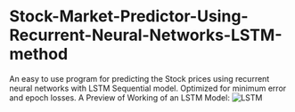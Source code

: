 # Stock-Market-Predictor-Using-Recurrent-Neural-Networks-LSTM-method
An easy to use program for predicting the Stock prices using recurrent neural networks with LSTM Sequential model. Optimized for minimum error and epoch losses.
A Preview of Working of an LSTM Model:
![LSTM](https://colah.github.io/posts/2015-08-Understanding-LSTMs/img/RNN-unrolled.png)
